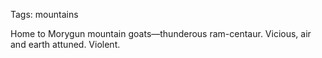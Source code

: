 Tags: mountains

Home to Morygun mountain goats—thunderous ram-centaur. Vicious, air and earth attuned. Violent.